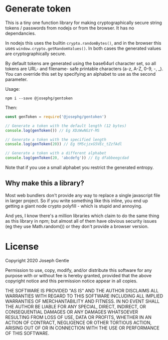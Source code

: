 # Generate token

This is a tiny one function library for making cryptographically secure string tokens / passwords from nodejs or from the browser. It has no dependancies.

In nodejs this uses the builtin `crypto.randomBytes()`, and in the browser this uses `window.crypto.getRandomValues()`. In both cases the generated values are cryptographically secure.

By default tokens are generated using the base64url character set, so all tokens are URL- and filename- safe printable characters (a-z, A-Z, 0-9, -, _). You can override this set by specifying an alphabet to use as the second parameter.

Usage:

`npm i --save @josephg/gentoken`

Then:

```javascript
const genToken = require('@josephg/gentoken')

// Generate a token with the default length (12 bytes)
console.log(genToken()) // Eg XDzWwNGzY-MS

// Generate a token with the specified length
console.log(genToken(20)) // Eg tM5cjzxG5VEc_tZzfAdl

// Generate a token with a different alphabet
console.log(genToken(20, 'abcdefg')) // Eg dfabbeegcdad
```

Note that if you use a small alphabet you restrict the generated entropy.


## Why make this a library?

Most web bundlers don't provide any way to replace a single javascript file in larger project. So if you write something like this inline, you end up getting a giant node crypto polyfill - which is stupid and annoying.

And yes, I know there's a million libraries which claim to do the same thing as this library in npm; but almost all of them have obvious security issues (eg they use Math.random()) or they don't provide a browser version.


# License

Copyright 2020 Joseph Gentle

Permission to use, copy, modify, and/or distribute this software for any purpose with or without fee is hereby granted, provided that the above copyright notice and this permission notice appear in all copies.

THE SOFTWARE IS PROVIDED "AS IS" AND THE AUTHOR DISCLAIMS ALL WARRANTIES WITH REGARD TO THIS SOFTWARE INCLUDING ALL IMPLIED WARRANTIES OF MERCHANTABILITY AND FITNESS. IN NO EVENT SHALL THE AUTHOR BE LIABLE FOR ANY SPECIAL, DIRECT, INDIRECT, OR CONSEQUENTIAL DAMAGES OR ANY DAMAGES WHATSOEVER RESULTING FROM LOSS OF USE, DATA OR PROFITS, WHETHER IN AN ACTION OF CONTRACT, NEGLIGENCE OR OTHER TORTIOUS ACTION, ARISING OUT OF OR IN CONNECTION WITH THE USE OR PERFORMANCE OF THIS SOFTWARE.